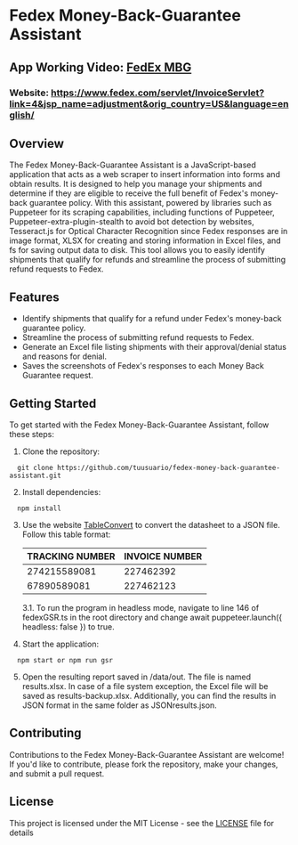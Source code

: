 # Fedex Money-Back-Guarantee Assistant

## App Working Video: [FedEx MBG](https://drive.google.com/file/d/1uuKcLXZ8_21NZYGqp7Ust7I-y3Zo7tt0/view?usp=drive_link)

### Website: https://www.fedex.com/servlet/InvoiceServlet?link=4&jsp_name=adjustment&orig_country=US&language=english/

## Overview

The Fedex Money-Back-Guarantee Assistant is a JavaScript-based application that acts as a web scraper to insert information into forms and obtain results. It is designed to help you manage your shipments and determine if they are eligible to receive the full benefit of Fedex's money-back guarantee policy. With this assistant, powered by libraries such as Puppeteer for its scraping capabilities, including functions of Puppeteer, Puppeteer-extra-plugin-stealth to avoid bot detection by websites, Tesseract.js for Optical Character Recognition since Fedex responses are in image format, XLSX for creating and storing information in Excel files, and fs for saving output data to disk. This tool allows you to easily identify shipments that qualify for refunds and streamline the process of submitting refund requests to Fedex.

## Features

- Identify shipments that qualify for a refund under Fedex's money-back guarantee policy.
- Streamline the process of submitting refund requests to Fedex.
- Generate an Excel file listing shipments with their approval/denial status and reasons for denial.
- Saves the screenshots of Fedex's responses to each Money Back Guarantee request.

## Getting Started

To get started with the Fedex Money-Back-Guarantee Assistant, follow these steps:

1. Clone the repository:
 ```
   git clone https://github.com/tuusuario/fedex-money-back-guarantee-assistant.git
```

2. Install dependencies:
 ```
   npm install
```

3. Use the website [TableConvert](https://tableconvert.com/excel-to-json) to convert the datasheet to a JSON file. Follow this table format:

    | TRACKING NUMBER | INVOICE NUMBER|
    |-----------------|---------------|
    | 274215589081    | 227462392     |
    | 67890589081     | 227462123     |  
    

    3.1.  To run the program in headless mode, navigate to line 146 of fedexGSR.ts in the root directory and change await puppeteer.launch({ headless: false }) to true.
  
  
4. Start the application:
 ```
   npm start or npm run gsr
```  
  
5. Open the resulting report saved in /data/out. The file is named results.xlsx. In case of a file system exception, the Excel file will be saved as results-backup.xlsx. Additionally, you can find the results in JSON format in the same folder as JSONresults.json.

## Contributing

Contributions to the Fedex Money-Back-Guarantee Assistant are welcome! If you'd like to contribute, please fork the repository, make your changes, and submit a pull request.

## License

This project is licensed under the MIT License - see the [LICENSE](LICENSE) file for details
